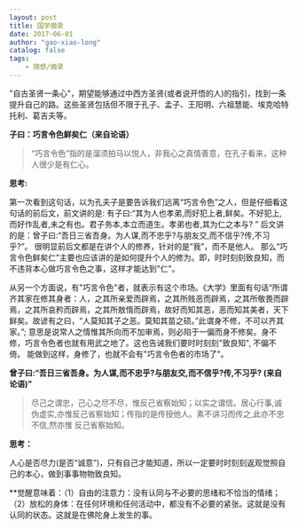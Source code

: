 ```yaml
---
layout: post
title: 国学摘录
date: 2017-06-01
author: "gao-xiao-long"
catalog: false
tags:
    - 随想/摘录
---
```


"自古圣贤一条心"，期望能够通过中西方圣贤(或者说开悟的人)的指引，找到一条提升自己的路。这些圣贤包括但不限于孔子、孟子、王阳明、六祖慧能、埃克哈特托利、葛吉夫等。

**子曰：巧言令色鲜矣仁（来自论语）**
> “巧言令色”指的是溜须拍马以悦人，非我心之真情善意，在孔子看来，这种人很少是有仁心。

**思考:**

第一次看到这句话，以为孔夫子是要告诉我们远离“巧言令色”之人，但是仔细看这句话的前后文，前文讲的是: 有子曰:“其为人也孝弟,而好犯上者,鲜矣。不好犯上,而好作乱者,未之有也。君子务本,本立而道生。孝弟也者,其为仁之本与? ” 后文讲的是：曾子曰:“吾日三省吾身。为人谋,而不忠乎?与朋友交,而不信乎?传,不习乎?”。 很明显前后文都是在讲个人的修养，针对的是“我”，而不是他人。 那么“巧言令色鲜矣仁”主要也应该讲的是如何提升个人的修为。即，时时刻刻致良知，而不违背本心做巧言令色之事，这样才能达到"仁"。

从另一个方面说，有"巧言令色"者，就表示有这个市场。《大学》里面有句话“所谓齐其家在修其身者：人，之其所亲爱而辟焉，之其所贱恶而辟焉，之其所敬畏而辟焉，之其所哀矜而辟焉，之其所敖惰而辟焉，故好而知其恶，恶而知其美者，天下鲜矣。故谚有之曰，“人莫知其子之恶。莫知其苗之硕。”此谓身不修，不可以齐其家。”; 意思是说常人之情惟其所向而不加审焉，则必陷于一偏而身不修矣。身不修，巧言令色者也就有用武之地了。这也告诫我们要时时刻刻"致良知", 不偏不倚。 能做到这样，身修了，也就不会有"巧言令色者的市场了"。

**曾子曰:“吾日三省吾身。为人谋,而不忠乎?与朋友交,而不信乎?传,不习乎? (来自论语)”**
> 尽己之谓忠，己心之尽不尽，惟反己省察始知；以实之谓信。居心行事,诚伪虚实,亦惟反己省察始知；传指的是传授他人。素不讲习而传之,此亦不忠不信,然亦惟 反己省察始知。

**思考：**

人心是否尽力(是否“诚意”)，只有自己才能知道，所以一定要时时刻刻返观觉照自己的本心，做到事事物物致良知。

**觉醒意味着：（1）自由的注意力：没有认同与不必要的思绪和不恰当的情绪；（2）放松的身体：在任何环境和任何活动中，都没有不必要的紧张。这就是没有认同的状态。这就是在佛陀身上发生的事。
